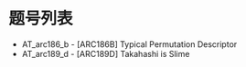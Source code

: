 # 题号列表

- AT_arc186_b - [ARC186B] Typical Permutation Descriptor
- AT_arc189_d - [ARC189D] Takahashi is Slime
